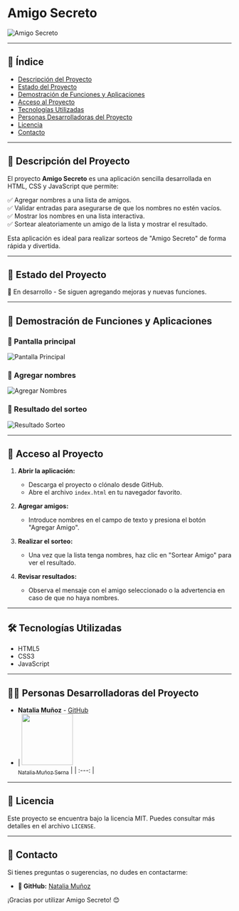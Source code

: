 # Amigo Secreto

![Amigo Secreto](https://github.com/user-attachments/assets/7649ca57-adee-45e4-8d87-685bb91433dd)



---

## 📌 Índice
- [Descripción del Proyecto](#descripción-del-proyecto)
- [Estado del Proyecto](#estado-del-proyecto)
- [Demostración de Funciones y Aplicaciones](#demostración-de-funciones-y-aplicaciones)
- [Acceso al Proyecto](#acceso-al-proyecto)
- [Tecnologías Utilizadas](#tecnologías-utilizadas)
- [Personas Desarrolladoras del Proyecto](#personas-desarrolladoras-del-proyecto)
- [Licencia](#licencia)
- [Contacto](#contacto)

---

## 📖 Descripción del Proyecto
El proyecto **Amigo Secreto** es una aplicación sencilla desarrollada en HTML, CSS y JavaScript que permite:

✅ Agregar nombres a una lista de amigos.  
✅ Validar entradas para asegurarse de que los nombres no estén vacíos.  
✅ Mostrar los nombres en una lista interactiva.  
✅ Sortear aleatoriamente un amigo de la lista y mostrar el resultado.  

Esta aplicación es ideal para realizar sorteos de "Amigo Secreto" de forma rápida y divertida.

---

## 🚀 Estado del Proyecto
📌 En desarrollo - Se siguen agregando mejoras y nuevas funciones.

---

## 🎥 Demostración de Funciones y Aplicaciones

### 📌 Pantalla principal
![Pantalla Principal](https://github.com/user-attachments/assets/807ac9f0-f2d4-4f43-926b-2973bef6c29e)


### 📌 Agregar nombres
![Agregar Nombres](https://github.com/user-attachments/assets/d9e86b9f-d5df-4951-a81d-6c80acf633db)

### 📌 Resultado del sorteo
![Resultado Sorteo](https://github.com/user-attachments/assets/caeaef81-ae3a-4cb4-be36-192a2f123ab4)





---

## 🔗 Acceso al Proyecto

1. **Abrir la aplicación:**
   - Descarga el proyecto o clónalo desde GitHub.
   - Abre el archivo `index.html` en tu navegador favorito.

2. **Agregar amigos:**
   - Introduce nombres en el campo de texto y presiona el botón "Agregar Amigo".

3. **Realizar el sorteo:**
   - Una vez que la lista tenga nombres, haz clic en "Sortear Amigo" para ver el resultado.

4. **Revisar resultados:**
   - Observa el mensaje con el amigo seleccionado o la advertencia en caso de que no haya nombres.

---

## 🛠 Tecnologías Utilizadas
- HTML5
- CSS3
- JavaScript

---


## 👨‍💻 Personas Desarrolladoras del Proyecto
- **Natalia Muñoz** - [GitHub](https://github.com/Natams7526)
- | [<img src="https://github.com/user-attachments/assets/041f6645-2238-4ff8-9388-64cb2a2443cf" width=115><br><sub>Natalia Muñoz Serna</sub>](https://github.com/Natams7526) |
| :---: |


---

## 📜 Licencia

Este proyecto se encuentra bajo la licencia MIT. Puedes consultar más detalles en el archivo `LICENSE`.

---


## 📩 Contacto

Si tienes preguntas o sugerencias, no dudes en contactarme:

- **🐙 GitHub:** [Natalia Muñoz](https://github.com/Natams7526)

¡Gracias por utilizar Amigo Secreto! 😊
